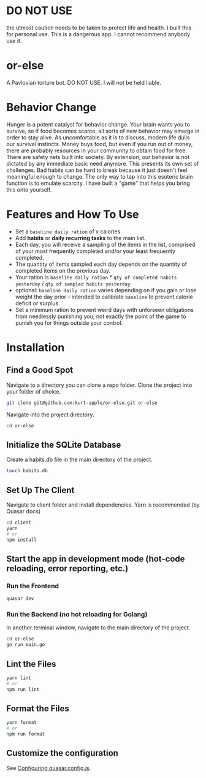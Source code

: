 # DO NOT USE

the utmost caution needs to be taken to protect life and health. I built this for personal use. This is a dangerous app. I cannot recommend anybody use it.

# or-else

A Pavlovian torture bot. DO NOT USE. I will not be held liable.

# Behavior Change

Hunger is a potent catalyst for behavior change. Your brain wants you to survive, so if food becomes scarce, all sorts of new behavior may emerge in order to stay alive. As uncomfortable as it is to discuss, modern life dulls our survival instincts. Money buys food, but even if you run out of money, there are probably resources in your community to obtain food for free. There are safety nets built into society. By extension, our behavior is not dictated by any immediate basic need anymore. This presents its own set of challenges. Bad habits can be hard to break because it just doesn't feel meaningful enough to change. The only way to tap into this esoteric brain function is to emulate scarcity. I have built a "game" that helps you bring this onto yourself.

# Features and How To Use

- Set a `baseline daily ration` of x calories
- Add **habits** or **daily recurring tasks** to the main list.
- Each day, you will receive a sampling of the items in the list, comprised of your most frequently completed and/or your least frequently completed.
- The quantity of items sampled each day depends on the quantity of completed items on the previous day.
- Your ration is `baseline daily ration` \* `qty of completed habits yesterday` / `qty of sampled habits yesterday`
- optional: `baseline daily ration` varies depending on if you gain or lose weight the day prior - intended to calibrate `baseline` to prevent calorie deficit or surplus
- Set a minimum ration to prevent weird days with unforseen obligations from needlessly punishing you; not exactly the point of the game to punish you for things outside your control.

# Installation

## Find a Good Spot

Navigate to a directory you can clone a repo folder.
Clone the project into your folder of choice.

```bash
git clone git@github.com:kurt-apple/or-else.git or-else
```

Navigate into the project directory.

```bash
cd or-else
```

## Initialize the SQLite Database

Create a habits.db file in the main directory of the project.

```bash
touch habits.db
```

## Set Up The Client

Navigate to client folder and install dependencies. Yarn is recommended (by Quasar docs)

```bash
cd client
yarn
# or
npm install
```

## Start the app in development mode (hot-code reloading, error reporting, etc.)

### Run the Frontend

```bash
quasar dev
```

### Run the Backend (no hot reloading for Golang)

In another terminal window, navigate to the main directory of the project.

```bash
cd or-else
go run main.go
```

## Lint the Files

```bash
yarn lint
# or
npm run lint
```

## Format the Files

```bash
yarn format
# or
npm run format
```

## Customize the configuration

See [Configuring quasar.config.js](https://v2.quasar.dev/quasar-cli-vite/quasar-config-js).
